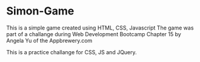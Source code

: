 # Simon-Game
This is a simple game created using HTML, CSS, Javascript
The game was part of a challange during Web Development Bootcamp Chapter 15 by Angela Yu of the Appbrewery.com

This is a practice challange for CSS, JS and JQuery.
